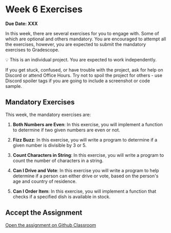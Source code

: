 # Week 6 Exercises

**Due Date: XXX**

In this week, there are several exercises for you to engage with. Some of which are optional and others mandatory. You are encouraged to attempt all the exercises, however, you are expected to submit the mandatory exercises to Gradescope.


<aside>

💡 This is an individual project. You are expected to work independently.

If you get stuck, confused, or have trouble with the project, ask for help on Discord or attend Office Hours. Try not to spoil the project for others - use Discord spoiler tags if you are going to include a screenshot or code sample.

</aside>

## Mandatory Exercises

This week, the mandatory exercises are:

1. **Both Numbers are Even**: In this exercise, you will implement a function to determine if two given numbers are even or not.

1. **Fizz Buzz**: In this exercise, you will write a program to determine if a given number is divisible by 3 or 5.

1. **Count Characters in String**: In this exercise, you will write a program to count the number of characters in a string.

1. **Can I Drive and Vote**: In this exercise you will write a program to help determine if a person can either drive or vote, based on the person's age and country of residence.

1. **Can I Order Item**: In this exercise, you will implement a function that checks if a specified dish is available in stock.


## Accept the Assignment
<!-- >
> [![chicken-peanut-stew](https://img.shields.io/static/v1?label=Open%20Project&message=chicken%20peanut%20stew&color=blue)](https://classroom.github.com/a/8GyiVIrS) -->

[Open the assignment on Github Classroom](https://classroom.github.com/a/ooXOUO9n)
